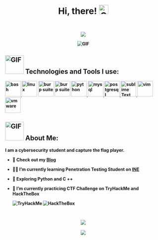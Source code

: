 
<h1 align="center">
<abc>
  <br><b> Hi, there! <b><img src="https://media.giphy.com/media/Ii4jfLGmdmWWhcVTG3/giphy-downsized.gif" width="30" alt="GIF">
</abc>
</h1>
<br>

<p align="center">
  <img src="https://readme-typing-svg.herokuapp.com?size=25&font=Bebas+Neue&duration=5006&center=true&color=1BFF21&lines=I'm+T4chik0m4%2C+Cybersecurity+Student+✌️👽">
</p>



<p align="center">
<img  alt="GIF" src="https://media.giphy.com/media/6utNxL2fGvEL5tFBZr/giphy.gif">
</p>
<be>
<h2></h2>
<h2 align="left"><img src="https://media.giphy.com/media/f4UxNndPLPiMArnqNB/giphy.gif" width="60" alt="GIF">
<b> Technologies and Tools I use: </b></h2>

<p align="left">
  <a href="https://www.gnu.org/software/bash/" target="_blank" rel="noreferrer"> <img src="images/bash.png" alt="bash" width="50" height="50"/> </a> 
  <a href="https://www.linux.org/" target="_blank" rel="noreferrer"> <img src="images/tux.png" alt="linux" width="50" height="50"/></a>
  <a href="https://portswigger.net/burp" target="_blank" rel="noreferrer"> <img src="images/burp_suite.png" alt="burp suite" width="50" height="50"/></a>
  <a href="https://www.wireshark.org/" target="_blank" rel="noreferrer"> <img src="images/wireshark.png" alt="burp suite" width="50" height="50"/></a>
  <a href="https://www.python.org" target="_blank" rel="noreferrer"> <img src="images/python.png" alt="python" width="50" height="50"/> </a>
  <a href="https://www.mysql.com/" target="_blank" rel="noreferrer"> <img src="images/mysql.png" alt="mysql" width="50" height="50"/> </a> 
  <a href="https://www.postgresql.org" target="_blank" rel="noreferrer"> <img src="images/postgresql.png" alt="postgresql" width="50" height="50"/> </a> 
  <a href="https://www.sublimetext.com/" target="_blank" rel="noreferrer"> <img src="images/sublime.png" alt="sublime Text" width="50" height="50"/> </a>
  <a href="https://www.vim.org/" target="_blank" rel="noreferrer"> <img src="images/vim.png" alt="vim" width="50" height="50"/> </a>
  <a href="https://www.vmware.com/" target="_blank" rel="noreferrer"> <img src="images/vmware.png" alt="vmware" width="50" height="50"/> </a>
</p>

 
 <h2></h2>
<h2 align="left"><img src="https://media.giphy.com/media/XHLtoiM5aKEuEqFjIe/giphy.gif" width="60" alt="GIF"><b> About Me: </b></h2>

**I am a cybersecurity student and capture the flag player.** 

+ 🚀 **Check out my** [Blog](https://cristhianmt.github.io)
  
+ 👨‍💻 **I’m currently learning Penetration Testing Student on** [INE](https://my.ine.com/)

+ 🔭 **Exploring Python and C ++**

+ 🌱 **I’m currently practicing CTF Challenge on TryHackMe and HackTheBox**

     <img src="https://tryhackme-badges.s3.amazonaws.com/Bl34k.png" alt="TryHackMe">
     <img src="https://www.hackthebox.com/badge/image/622084" alt="HackTheBox">

    
<br>
<p align="center" >
<a> 
    <img  src="https://github-readme-stats.vercel.app/api?username=cristhianmt&&show_icons=true&theme=github_dark"/>
  </a>
<br>
<br>
<a> 
    <img  src="https://github-readme-stats.vercel.app/api/top-langs/?username=cristhianmt&layout=compact&&theme=github_dark"/>
  </a>
</p>



